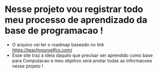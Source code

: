 # Nesse projeto vou registrar todo meu processo de aprendizado da base de programacao !
- O arquivo vai ter o roadmap baseado no link https://teachyourselfcs.com/
- Esse site traz a ideia daquilo que precisar ser aprendido como base para Computacao e meu objetivo será anotar todas as informacoes nesse projeto !